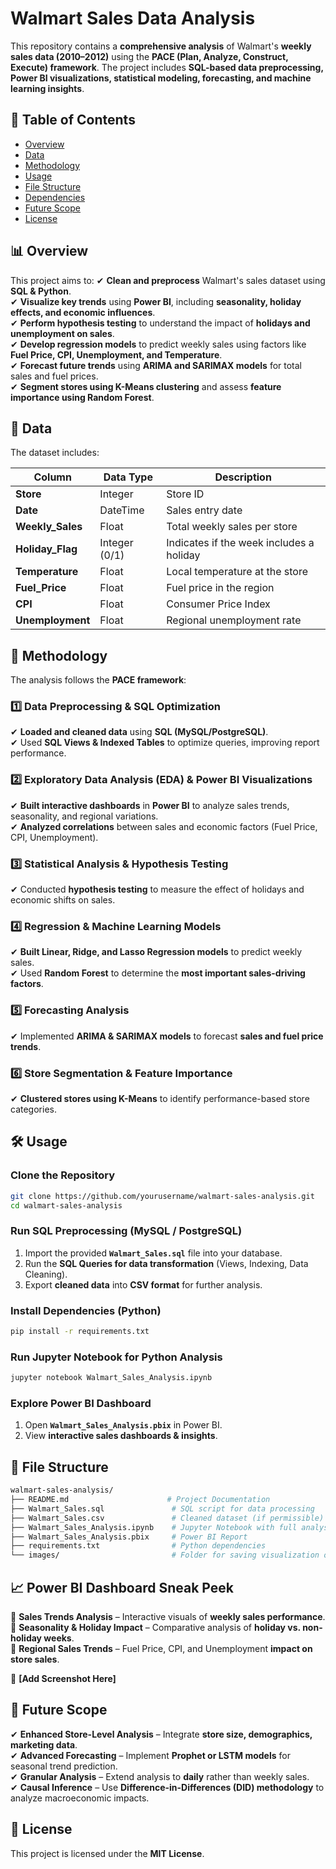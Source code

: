 # **Walmart Sales Data Analysis**

This repository contains a **comprehensive analysis** of Walmart's **weekly sales data (2010–2012)** using the **PACE (Plan, Analyze, Construct, Execute) framework**. The project includes **SQL-based data preprocessing, Power BI visualizations, statistical modeling, forecasting, and machine learning insights**.

## 📌 Table of Contents
- [Overview](#overview)
- [Data](#data)
- [Methodology](#methodology)
- [Usage](#usage)
- [File Structure](#file-structure)
- [Dependencies](#dependencies)
- [Future Scope](#future-scope)
- [License](#license)

## 📊 Overview
This project aims to:
✔ **Clean and preprocess** Walmart's sales dataset using **SQL & Python**.  
✔ **Visualize key trends** using **Power BI**, including **seasonality, holiday effects, and economic influences**.  
✔ **Perform hypothesis testing** to understand the impact of **holidays and unemployment on sales**.  
✔ **Develop regression models** to predict weekly sales using factors like **Fuel Price, CPI, Unemployment, and Temperature**.  
✔ **Forecast future trends** using **ARIMA and SARIMAX models** for total sales and fuel prices.  
✔ **Segment stores using K-Means clustering** and assess **feature importance using Random Forest**.

## 📂 Data
The dataset includes:

| **Column**         | **Data Type** | **Description** |
|--------------------|--------------|----------------|
| **Store**         | Integer       | Store ID |
| **Date**          | DateTime      | Sales entry date |
| **Weekly_Sales**  | Float         | Total weekly sales per store |
| **Holiday_Flag**  | Integer (0/1) | Indicates if the week includes a holiday |
| **Temperature**   | Float         | Local temperature at the store |
| **Fuel_Price**    | Float         | Fuel price in the region |
| **CPI**          | Float         | Consumer Price Index |
| **Unemployment**  | Float         | Regional unemployment rate |

## 🔬 Methodology
The analysis follows the **PACE framework**:

### 1️⃣ Data Preprocessing & SQL Optimization
✔ **Loaded and cleaned data** using **SQL (MySQL/PostgreSQL)**.  
✔ Used **SQL Views & Indexed Tables** to optimize queries, improving report performance.

### 2️⃣ Exploratory Data Analysis (EDA) & Power BI Visualizations
✔ **Built interactive dashboards** in **Power BI** to analyze sales trends, seasonality, and regional variations.  
✔ **Analyzed correlations** between sales and economic factors (Fuel Price, CPI, Unemployment).

### 3️⃣ Statistical Analysis & Hypothesis Testing
✔ Conducted **hypothesis testing** to measure the effect of holidays and economic shifts on sales.

### 4️⃣ Regression & Machine Learning Models
✔ **Built Linear, Ridge, and Lasso Regression models** to predict weekly sales.  
✔ Used **Random Forest** to determine the **most important sales-driving factors**.

### 5️⃣ Forecasting Analysis
✔ Implemented **ARIMA & SARIMAX models** to forecast **sales and fuel price trends**.

### 6️⃣ Store Segmentation & Feature Importance
✔ **Clustered stores using K-Means** to identify performance-based store categories.

## 🛠 Usage

### Clone the Repository
```bash
git clone https://github.com/yourusername/walmart-sales-analysis.git
cd walmart-sales-analysis
```

### Run SQL Preprocessing (MySQL / PostgreSQL)
1. Import the provided **`Walmart_Sales.sql`** file into your database.
2. Run the **SQL Queries for data transformation** (Views, Indexing, Data Cleaning).
3. Export **cleaned data** into **CSV format** for further analysis.

### Install Dependencies (Python)
```bash
pip install -r requirements.txt
```

### Run Jupyter Notebook for Python Analysis
```bash
jupyter notebook Walmart_Sales_Analysis.ipynb
```

### Explore Power BI Dashboard
1. Open **`Walmart_Sales_Analysis.pbix`** in Power BI.
2. View **interactive sales dashboards & insights**.

## 📁 File Structure
```bash
walmart-sales-analysis/
├── README.md                      # Project Documentation
├── Walmart_Sales.sql               # SQL script for data processing
├── Walmart_Sales.csv               # Cleaned dataset (if permissible)
├── Walmart_Sales_Analysis.ipynb    # Jupyter Notebook with full analysis
├── Walmart_Sales_Analysis.pbix     # Power BI Report
├── requirements.txt                # Python dependencies
└── images/                         # Folder for saving visualization outputs (if any)
```

## 📈 Power BI Dashboard Sneak Peek
🔹 **Sales Trends Analysis** – Interactive visuals of **weekly sales performance**.  
🔹 **Seasonality & Holiday Impact** – Comparative analysis of **holiday vs. non-holiday weeks**.  
🔹 **Regional Sales Trends** – Fuel Price, CPI, and Unemployment **impact on store sales**.

📌 **[Add Screenshot Here]**  

## 🔮 Future Scope
✔ **Enhanced Store-Level Analysis** – Integrate **store size, demographics, marketing data**.  
✔ **Advanced Forecasting** – Implement **Prophet or LSTM models** for seasonal trend prediction.  
✔ **Granular Analysis** – Extend analysis to **daily** rather than weekly sales.  
✔ **Causal Inference** – Use **Difference-in-Differences (DID) methodology** to analyze macroeconomic impacts.

## 📜 License
This project is licensed under the **MIT License**.